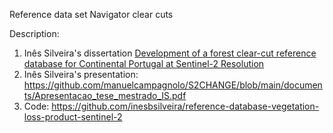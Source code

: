 Reference data set Navigator clear cuts

Description: 
1. Inês Silveira's dissertation [Development of a forest clear-cut reference database for Continental Portugal at Sentinel-2 Resolution](https://repositorio.ulisboa.pt/handle/10400.5/100065)
2. Inês Silveira's presentation: https://github.com/manuelcampagnolo/S2CHANGE/blob/main/documents/Apresentacao_tese_mestrado_IS.pdf
3. Code: https://github.com/inesbsilveira/reference-database-vegetation-loss-product-sentinel-2
